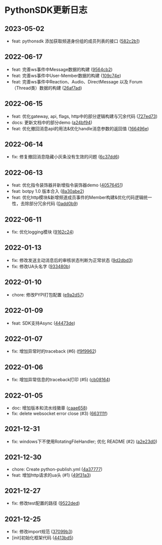 # PythonSDK更新日志

## 2023-05-02

* feat: pythonsdk 添加获取频道身份组的成员列表的接口 ([582c2b1](https://github.com/tencent-connect/botpy/pull/135/commits/582c2b185a3264c0b6dcbfb91128f127559dff7d))

## 2022-06-17

* feat: 完善ws事件中Message数据的构建 ([9564cb2](https://github.com/tencent-connect/botpy/pull/103/commits/9564cb2858833fb8de442123226fe7a46f743fe6))
* feat: 完善ws事件中User-Member数据的构建 ([109c74e](https://github.com/tencent-connect/botpy/pull/103/commits/109c74e8845ee0c91b0237a7bf427e9f4587cf47))
* feat: 完善ws事件中Reaction、Audio、DirectMessage 以及 Forum（Thread类）数据的构建 
 ([26af7ad](https://github.com/tencent-connect/botpy/pull/103/commits/26af7adc5fb193707023f3d6ebdc4f6b36936cff))

## 2022-06-15

* feat: 优化gateway, api, flags, http中的部分逻辑构建与冗余代码 ([727ed73](https://github.com/tencent-connect/botpy/commit/727ed73823a3d4e7a9a5f507edb5a3ff0f9a5222))
* docs: 更新文档中的部分demo ([a24bf94](https://github.com/tencent-connect/botpy/commit/a24bf94557a06cf5cfabeefc81de5376a8578346))
* feat: 优化撤回消息api的用法&优化handle消息参数的返回值 ([166496e](https://github.com/tencent-connect/botpy/commit/166496e8b6615b7797b71b004ec394e1876611cb))

## 2022-06-14

* fix: 修复撤回消息隐藏小灰条没有生效的问题 ([6c37dd6](https://github.com/tencent-connect/botpy/commit/06afb5361b05ac05981b1453453c99b1f10faf87))

## 2022-06-13

* feat: 优化指令装饰器并新增指令装饰器demo ([40576451](https://github.com/ReadSmall/botpy/commit/405764517c32bf55b168bd217934d4d452655fb8))
* feat: botpy 1.0 版本合入 ([8a30abe2](https://github.com/ReadSmall/botpy/commit/8a30abe28fc9daed122c60f517c1fbbd3198c8c0))
* feat: 优化http模块&新增频道成员事件的Member构建&优化代码逻辑统一性，去除部分冗余代码 ([0add0b9](https://github.com/tencent-connect/botpy/commit/0add0b9dd761b12e98f66db91c34e0939c270c60))

## 2022-06-11

* fix: 优化logging模块 ([9162c24](https://github.com/tencent-connect/botpy/commit/9162c2452b71778a15dadbc088b76405e53fd68b))

## 2022-01-13

* fix: 修改发送主动消息后的审核状态判断为正常状态 ([9d2dbd3](https://github.com/tencent-connect/botpy/commit/9d2dbd38fc437f466bb4e3ec66892f035f39847b))
* fix: 修改UA头名字 ([933480b](https://github.com/tencent-connect/botpy/commit/933480b43d9e158e17c3901340536570a148961b))

## 2022-01-10

* chore: 修改PYPI打包配置 ([e9a2d57](https://github.com/tencent-connect/botpy/commit/e9a2d57cf9a4206b6d710dd6bfb02831d8837314))

## 2022-01-09

* feat: SDK支持Async ([44473de](https://github.com/tencent-connect/botpy/commit/44473de17e4ca57d48b3249ce7a03e1c2d1b57b0))

## 2022-01-07

* fix: 增加异常时的traceback (#6) ([f9f9962](https://github.com/tencent-connect/botpy/commit/f9f9962aec479223c411566f35c526403d8f6cdc))

## 2022-01-06

* fix: 增加异常信息的traceback打印 (#5) ([cb08164](https://github.com/tencent-connect/botpy/commit/cb08164982b01e4c92cd5ce5dc97572862c6a923))

## 2022-01-05

* doc: 增加版本和流水线徽章 ([caae658](https://github.com/tencent-connect/botpy/commit/caae65816ff94d00c976b432a59aaa3a8ea53713))
* fix: delete websocket error close (#3) ([663111f](https://github.com/tencent-connect/botpy/commit/663111fb5672224208c674315700109eaf7145dc))

## 2021-12-31

* fix: windows下不使用RotatingFileHandler; 优化 README (#2) ([a2e23d0](https://github.com/tencent-connect/botpy/commit/a2e23d0349d4daefbc51b207236c992db7584d63))

## 2021-12-30

* chore: Create python-publish.yml ([4a37777](https://github.com/tencent-connect/botpy/commit/4a377772309300a60c9d5c74e22d7902d0b70baa))
* feat: 增加http请求的ua头 (#1) ([49f31a3](https://github.com/tencent-connect/botpy/commit/49f31a380762aa0f8d3ddcd4df8e733545c74a31))

## 2021-12-27

* fix: 修改test配置的路径 ([9522ded](https://github.com/tencent-connect/botpy/commit/9522dedfc3524ac73860fccfa7ebc055efec34eb))

## 2021-12-25

* fix: 修改import规范 ([37099b3](https://github.com/tencent-connect/botpy/commit/37099b37fb0047bae2136f1944c6f12ae860ba68))
* [init]初始化框架代码 ([4413bd5](https://github.com/tencent-connect/botpy/commit/4413bd5152da1e51fba0551f86d4560c55afecf8))
